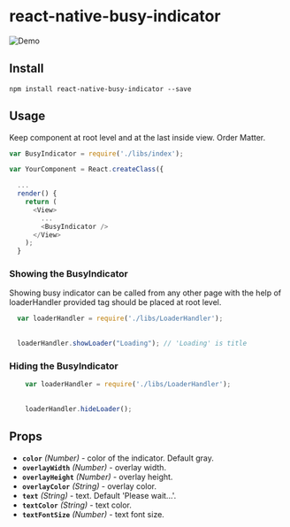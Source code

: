 # react-native-busy-indicator
![Demo](https://github.com/Durgaprasad-Budhwani/react-native-busy-indicator/blob/master/demo.png)

## Install
```shell
npm install react-native-busy-indicator --save
```

## Usage
Keep <BusyIndicator /> component at root level and at the last inside view. Order Matter.

```js
var BusyIndicator = require('./libs/index');

var YourComponent = React.createClass({

  ...
  render() {
    return (
      <View>
        ... 
        <BusyIndicator />  
      </View>
    );  
  }
```

### Showing the BusyIndicator
Showing busy indicator can be called from any other page with the help of loaderHandler provided <BusyIndicator /> tag should be placed at root level.

```js
  var loaderHandler = require('./libs/LoaderHandler');
  
  
  loaderHandler.showLoader("Loading"); // 'Loading' is title
```

### Hiding the BusyIndicator
```js
    var loaderHandler = require('./libs/LoaderHandler');
    
    
    loaderHandler.hideLoader();
```

## Props

- **`color`** _(Number)_ - color of the indicator. Default gray.
- **`overlayWidth`** _(Number)_ - overlay width.
- **`overlayHeight`** _(Number)_ - overlay height.
- **`overlayColor`** _(String)_ - overlay color.
- **`text`** _(String)_ - text. Default 'Please wait...'.
- **`textColor`** _(String)_ - text color.
- **`textFontSize`** _(Number)_ - text font size.

